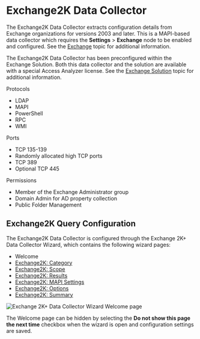 # Exchange2K Data Collector

The Exchange2K Data Collector extracts configuration details from Exchange organizations for
versions 2003 and later. This is a MAPI-based data collector which requires the **Settings** >
**Exchange** node to be enabled and configured. See the [Exchange](/docs/accessanalyzer/12.0/admin/settings/exchange.md) topic
for additional information.

The Exchange2K Data Collector has been preconfigured within the Exchange Solution. Both this data
collector and the solution are available with a special Access Analyzer license. See the
[Exchange Solution](/docs/accessanalyzer/12.0/solutions/exchange/overview.md) topic for additional information.

Protocols

- LDAP
- MAPI
- PowerShell
- RPC
- WMI

Ports

- TCP 135-139
- Randomly allocated high TCP ports
- TCP 389
- Optional TCP 445

Permissions

- Member of the Exchange Administrator group
- Domain Admin for AD property collection
- Public Folder Management

## Exchange2K Query Configuration

The Exchange2K Data Collector is configured through the Exchange 2K+ Data Collector Wizard, which
contains the following wizard pages:

- Welcome
- [Exchange2K: Category](/docs/accessanalyzer/12.0/admin/datacollector/exchange2k/category.md)
- [Exchange2K: Scope](/docs/accessanalyzer/12.0/admin/datacollector/exchange2k/scope.md)
- [Exchange2K: Results](/docs/accessanalyzer/12.0/admin/datacollector/exchange2k/results.md)
- [Exchange2K: MAPI Settings](/docs/accessanalyzer/12.0/admin/datacollector/exchange2k/mapisettings.md)
- [Exchange2K: Options](/docs/accessanalyzer/12.0/admin/datacollector/exchange2k/options.md)
- [Exchange2K: Summary](/docs/accessanalyzer/12.0/admin/datacollector/exchange2k/summary.md)

![Exchange 2K+ Data Collector Wizard Welcome page](/img/product_docs/accessanalyzer/12.0/admin/datacollector/exchange2k/welcome.webp)

The Welcome page can be hidden by selecting the **Do not show this page the next time** checkbox
when the wizard is open and configuration settings are saved.
